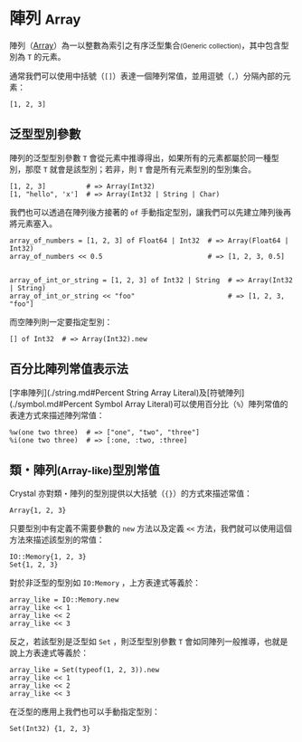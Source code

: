 # 陣列 <small>Array</small>

陣列（[Array](http://crystal-lang.org/api/Array.html)）為一以整數為索引之有序泛型集合<small>(Generic collection)</small>，其中包含型別為 `T` 的元素。

通常我們可以使用中括號（`[]`）表達一個陣列常值，並用逗號（`,`）分隔內部的元素：

```crystal
[1, 2, 3]
```

## 泛型型別參數

陣列的泛型型別參數 `T` 會從元素中推導得出，如果所有的元素都屬於同一種型別，那麼 `T` 就會是該型別；若非，則 `T` 會是所有元素型別的型別集合。

```crystal
[1, 2, 3]          # => Array(Int32)
[1, "hello", 'x']  # => Array(Int32 | String | Char)
```

我們也可以透過在陣列後方接著的 `of` 手動指定型別，讓我們可以先建立陣列後再將元素塞入。

```crystal
array_of_numbers = [1, 2, 3] of Float64 | Int32  # => Array(Float64 | Int32)
array_of_numbers << 0.5                          # => [1, 2, 3, 0.5]


array_of_int_or_string = [1, 2, 3] of Int32 | String  # => Array(Int32 | String)
array_of_int_or_string << "foo"                       # => [1, 2, 3, "foo"]
```

而空陣列則一定要指定型別：

```crystal
[] of Int32  # => Array(Int32).new
```

## 百分比陣列常值表示法

[字串陣列](./string.md#Percent String Array Literal)及[符號陣列](./symbol.md#Percent Symbol Array Literal)可以使用百分比（`%`）陣列常值的表達方式來描述陣列常值：

```crystal
%w(one two three)  # => ["one", "two", "three"]
%i(one two three)  # => [:one, :two, :three]
```

## 類・陣列<small>(Array-like)</small>型別常值

Crystal 亦對類・陣列的型別提供以大括號（`{}`）的方式來描述常值：

```crystal
Array{1, 2, 3}
```

只要型別中有定義不需要參數的 `new` 方法以及定義 `<<` 方法，我們就可以使用這個方法來描述該型別的常值：

```crystal
IO::Memory{1, 2, 3}
Set{1, 2, 3}
```

對於非泛型的型別如 `IO:Memory` ，上方表達式等義於：

```crystal
array_like = IO::Memory.new
array_like << 1
array_like << 2
array_like << 3
```

反之，若該型別是泛型如 `Set` ，則泛型型別參數 `T` 會如同陣列一般推導，也就是說上方表達式等義於：

```crystal
array_like = Set(typeof(1, 2, 3)).new
array_like << 1
array_like << 2
array_like << 3
```

在泛型的應用上我們也可以手動指定型別：

```crystal
Set(Int32) {1, 2, 3}
```
